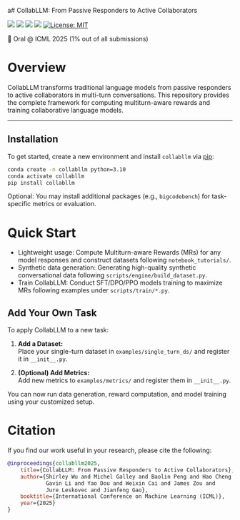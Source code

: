 a# CollabLLM: From Passive Responders to Active Collaborators  

<div align="left">

[![](https://img.shields.io/badge/Website-CollabLLM-purple?style=plastic&logo=Google%20Chrome)](http://aka.ms/CollabLLM)
[![](https://img.shields.io/badge/Datasets_&_Models-HuggingFace-yellow?style=plastic&logo=Hugging%20Face)](https://huggingface.co/collabllm)
[![](https://img.shields.io/badge/Paper-arXiv-red?style=plastic&logo=arxiv)](https://arxiv.org/pdf/2502.00640)
[![](https://img.shields.io/badge/PyPI-collabllm-brightgreen?style=plastic&logo=Python)](https://pypi.org/project/collabllm/)
[![License: MIT](https://img.shields.io/badge/License-MIT-yellow.svg)](https://opensource.org/licenses/MIT)

</div>

📢 Oral @ ICML 2025 (1% out of all submissions)

# Overview
CollabLLM transforms traditional language models from passive responders to active collaborators in multi-turn conversations. This repository provides the complete framework for computing multiturn-aware rewards and training collaborative language models.

---

## Installation

To get started, create a new environment and install `collabllm` via [pip](https://pypi.org/project/collabllm/):

```bash
conda create -n collabllm python=3.10
conda activate collabllm
pip install collabllm
```
Optional: You may install additional packages (e.g., `bigcodebench`) for task-specific metrics or evaluation.

# Quick Start

- Lightweight usage: Compute Multiturn-aware Rewards (MRs) for any model responses and construct datasets following `notebook_tutorials/`.
- Synthetic data generation: Generating high-quality synthetic conversational data following `scripts/engine/build_dataset.py`.
- Train CollabLLM: Conduct SFT/DPO/PPO models training to maximize MRs following examples under `scripts/train/*.py`.


## Add Your Own Task

To apply CollabLLM to a new task:

1. **Add a Dataset:**  
   Place your single-turn dataset in `examples/single_turn_ds/` and register it in `__init__.py`.

2. **(Optional) Add Metrics:**  
   Add new metrics to `examples/metrics/` and register them in `__init__.py`.

You can now run data generation, reward computation, and model training using your customized setup.


# Citation
If you find our work useful in your research, please cite the following:

```bibtex
@inproceedings{collabllm2025,
    title={CollabLLM: From Passive Responders to Active Collaborators},
    author={Shirley Wu and Michel Galley and Baolin Peng and Hao Cheng and 
            Gavin Li and Yao Dou and Weixin Cai and James Zou and 
            Jure Leskovec and Jianfeng Gao},
    booktitle={International Conference on Machine Learning (ICML)},
    year={2025}
}
```
